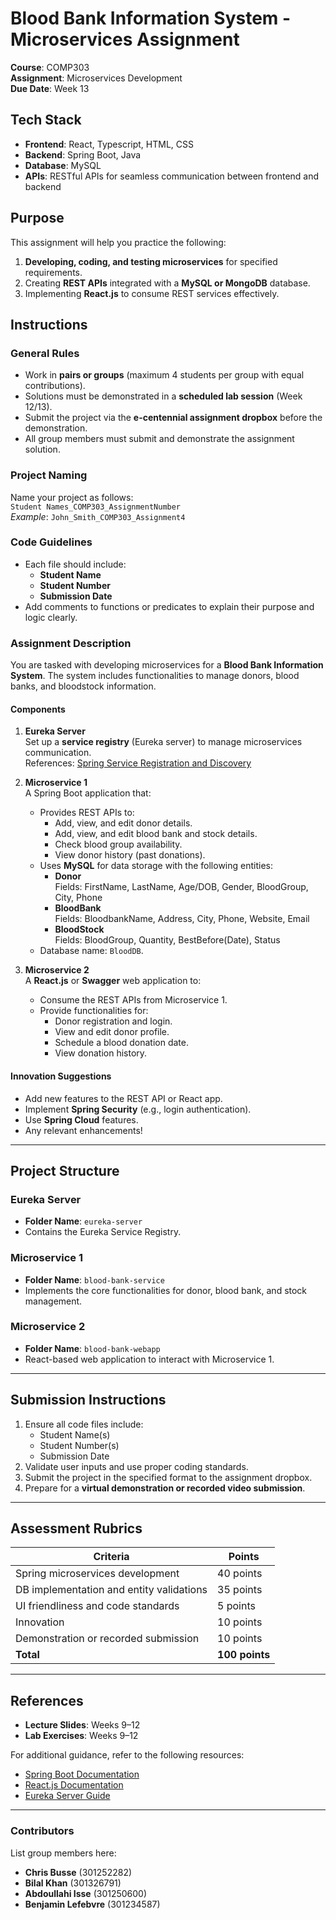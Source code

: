 # Blood Bank Information System - Microservices Assignment

**Course**: COMP303  
**Assignment**: Microservices Development  
**Due Date**: Week 13

## Tech Stack 
- **Frontend**: React, Typescript, HTML, CSS
- **Backend**: Spring Boot, Java
- **Database**: MySQL
- **APIs**: RESTful APIs for seamless communication between frontend and backend

## Purpose

This assignment will help you practice the following:

1. **Developing, coding, and testing microservices** for specified requirements.
2. Creating **REST APIs** integrated with a **MySQL or MongoDB** database.
3. Implementing **React.js** to consume REST services effectively.

## Instructions

### General Rules
- Work in **pairs or groups** (maximum 4 students per group with equal contributions).
- Solutions must be demonstrated in a **scheduled lab session** (Week 12/13).
- Submit the project via the **e-centennial assignment dropbox** before the demonstration.
- All group members must submit and demonstrate the assignment solution.

### Project Naming
Name your project as follows:  
`Student Names_COMP303_AssignmentNumber`  
*Example*: `John_Smith_COMP303_Assignment4`

### Code Guidelines
- Each file should include:
  - **Student Name**
  - **Student Number**
  - **Submission Date**
- Add comments to functions or predicates to explain their purpose and logic clearly.

### Assignment Description
You are tasked with developing microservices for a **Blood Bank Information System**. The system includes functionalities to manage donors, blood banks, and bloodstock information.

#### Components

1. **Eureka Server**  
   Set up a **service registry** (Eureka server) to manage microservices communication.  
   References: [Spring Service Registration and Discovery](https://spring.io/guides/gs/service-registration-and-discovery)

2. **Microservice 1**  
   A Spring Boot application that:
   - Provides REST APIs to:
     - Add, view, and edit donor details.
     - Add, view, and edit blood bank and stock details.
     - Check blood group availability.
     - View donor history (past donations).
   - Uses **MySQL** for data storage with the following entities:
     - **Donor**  
       Fields: FirstName, LastName, Age/DOB, Gender, BloodGroup, City, Phone  
     - **BloodBank**  
       Fields: BloodbankName, Address, City, Phone, Website, Email  
     - **BloodStock**  
       Fields: BloodGroup, Quantity, BestBefore(Date), Status  
   - Database name: `BloodDB`.

3. **Microservice 2**  
   A **React.js** or **Swagger** web application to:
   - Consume the REST APIs from Microservice 1.
   - Provide functionalities for:
     - Donor registration and login.
     - View and edit donor profile.
     - Schedule a blood donation date.
     - View donation history.

#### Innovation Suggestions
- Add new features to the REST API or React app.
- Implement **Spring Security** (e.g., login authentication).
- Use **Spring Cloud** features.
- Any relevant enhancements!

---

## Project Structure

### Eureka Server
- **Folder Name**: `eureka-server`
- Contains the Eureka Service Registry.

### Microservice 1
- **Folder Name**: `blood-bank-service`
- Implements the core functionalities for donor, blood bank, and stock management.

### Microservice 2
- **Folder Name**: `blood-bank-webapp`
- React-based web application to interact with Microservice 1.

---

## Submission Instructions
1. Ensure all code files include:
   - Student Name(s)
   - Student Number(s)
   - Submission Date
2. Validate user inputs and use proper coding standards.
3. Submit the project in the specified format to the assignment dropbox.
4. Prepare for a **virtual demonstration or recorded video submission**.

---

## Assessment Rubrics

| **Criteria**                              | **Points** |  
|-------------------------------------------|------------|  
| Spring microservices development          | 40 points  |  
| DB implementation and entity validations  | 35 points  |  
| UI friendliness and code standards        | 5 points   |  
| Innovation                                | 10 points  |  
| Demonstration or recorded submission      | 10 points  |  
| **Total**                                 | **100 points** |

---

## References
- **Lecture Slides**: Weeks 9–12  
- **Lab Exercises**: Weeks 9–12  

For additional guidance, refer to the following resources:
- [Spring Boot Documentation](https://spring.io/projects/spring-boot)
- [React.js Documentation](https://reactjs.org/docs/getting-started.html)
- [Eureka Server Guide](https://spring.io/guides/gs/service-registration-and-discovery)

---

### Contributors
List group members here:
- **Chris Busse** (301252282)
- **Bilal Khan** (301326791)
- **Abdoullahi Isse** (301250600)
- **Benjamin Lefebvre** (301234587)
